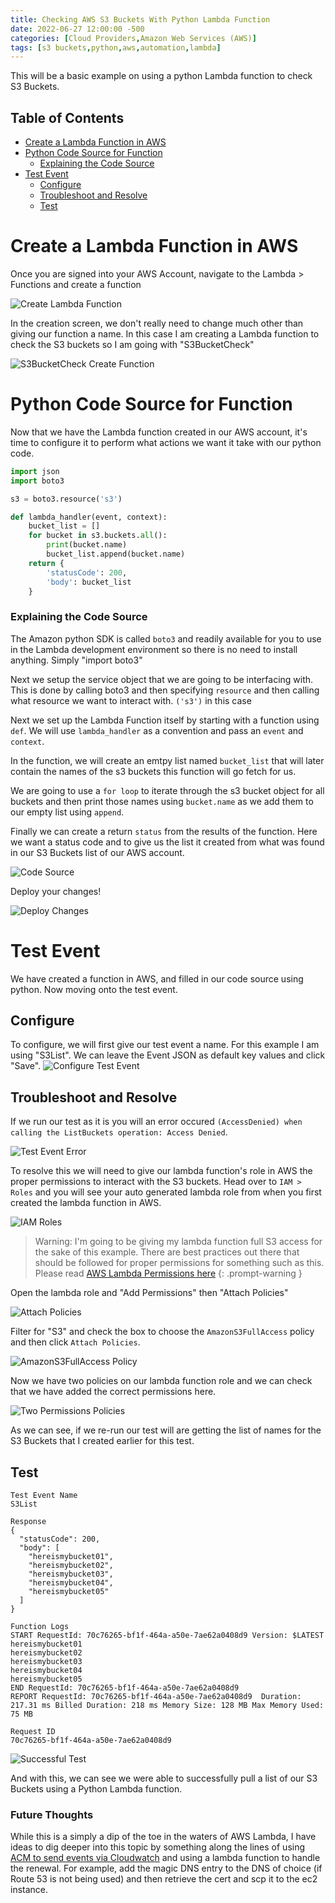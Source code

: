 ```yaml
---
title: Checking AWS S3 Buckets With Python Lambda Function
date: 2022-06-27 12:00:00 -500
categories: [Cloud Providers,Amazon Web Services (AWS)]
tags: [s3 buckets,python,aws,automation,lambda]
---
```


This will be a basic example on using a python Lambda function to check S3 Buckets.

## Table of Contents
- [Create a Lambda Function in AWS](#create-a-lambda-function-in-aws)
- [Python Code Source for Function](#python-code-source-for-function)
  - [Explaining the Code Source](#explaining-the-code-source)
- [Test Event](#test-event)
  - [Configure](#configure)
  - [Troubleshoot and Resolve](#troubleshoot-and-resolve)
  - [Test](#test)

# Create a Lambda Function in AWS
Once you are signed into your AWS Account, navigate to the Lambda > Functions and create a function

![Create Lambda Function](/project-assets/CheckS3BucketsWithLambdaFunction/create-lambda-function.png)

In the creation screen, we don't really need to change much other than giving our function a name. In this case I am creating a Lambda function to check the S3 buckets so I am going with "S3BucketCheck"

![S3BucketCheck Create Function](/project-assets/CheckS3BucketsWithLambdaFunction/s3bucketcheck-create-function.png)

# Python Code Source for Function
Now that we have the Lambda function created in our AWS account, it's time to configure it to perform what actions we want it take with our python code. 

```python
import json
import boto3

s3 = boto3.resource('s3')

def lambda_handler(event, context):
    bucket_list = []
    for bucket in s3.buckets.all():
        print(bucket.name)
        bucket_list.append(bucket.name)
    return {
        'statusCode': 200,
        'body': bucket_list
    }
```

### Explaining the Code Source
The Amazon python SDK is called `boto3` and readily available for you to use in the Lambda development environment so there is no need to install anything. Simply "import boto3"

Next we setup the service object that we are going to be interfacing with. This is done by calling boto3 and then specifying `resource` and then calling what resource we want to interact with. `('s3')` in this case

Next we set up the Lambda Function itself by starting with a function using `def`. We will use `lambda_handler` as a convention and pass an `event` and `context`.

In the function, we will create an emtpy list named `bucket_list` that will later contain the names of the s3 buckets this function will go fetch for us.

We are going to use a `for loop` to iterate through the s3 bucket object for all buckets and then print those names using `bucket.name` as we add them to our empty list using `append`.

Finally we can create a return `status` from the results of the function. Here we want a status code and to give us the list it created from what was found in our S3 Buckets list of our AWS account.

![Code Source](/project-assets/CheckS3BucketsWithLambdaFunction/code-source.png)

Deploy your changes!

![Deploy Changes](/project-assets/CheckS3BucketsWithLambdaFunction/deploy-changes.png)

# Test Event
We have created a function in AWS, and filled in our code source using python. Now moving onto the test event.

## Configure
To configure, we will first give our test event a name. For this example I am using "S3List". We can leave the Event JSON as default key values and click "Save".
![Configure Test Event](/project-assets/CheckS3BucketsWithLambdaFunction/configure-test-event.png)

## Troubleshoot and Resolve
If we run our test as it is you will an error occured `(AccessDenied) when calling the ListBuckets operation: Access Denied`.

![Test Event Error](/project-assets/CheckS3BucketsWithLambdaFunction/test-event-error.png)

To resolve this we will need to give our lambda function's role in AWS the proper permissions to interact with the S3 buckets.
Head over to `IAM > Roles` and you will see your auto generated lambda role from when you first created the lambda function in AWS.

![IAM Roles](/project-assets/CheckS3BucketsWithLambdaFunction/iam-roles.png)

> Warning: I'm going to be giving my lambda function full S3 access for the sake of this example. There are best practices out there that should be followed for proper permissions for something such as this. Please read [AWS Lambda Permissions here](https://docs.aws.amazon.com/lambda/latest/dg/lambda-permissions.html)
{: .prompt-warning }

Open the lambda role and "Add Permissions" then "Attach Policies"

![Attach Policies](/project-assets/CheckS3BucketsWithLambdaFunction/attach-policies.png)

Filter for "S3" and check the box to choose the `AmazonS3FullAccess` policy and then click `Attach Policies`.

![AmazonS3FullAccess Policy](/project-assets/CheckS3BucketsWithLambdaFunction/amazon-s3-full-access.png)

Now we have two policies on our lambda function role and we can check that we have added the correct permissions here.

![Two Permissions Policies](/project-assets/CheckS3BucketsWithLambdaFunction/two-permission-policies.png)

As we can see, if we re-run our test will are getting the list of names for the S3 Buckets that I created earlier for this test.

## Test
```
Test Event Name
S3List

Response
{
  "statusCode": 200,
  "body": [
    "hereismybucket01",
    "hereismybucket02",
    "hereismybucket03",
    "hereismybucket04",
    "hereismybucket05"
  ]
}

Function Logs
START RequestId: 70c76265-bf1f-464a-a50e-7ae62a0408d9 Version: $LATEST
hereismybucket01
hereismybucket02
hereismybucket03
hereismybucket04
hereismybucket05
END RequestId: 70c76265-bf1f-464a-a50e-7ae62a0408d9
REPORT RequestId: 70c76265-bf1f-464a-a50e-7ae62a0408d9	Duration: 217.31 ms	Billed Duration: 218 ms	Memory Size: 128 MB	Max Memory Used: 75 MB

Request ID
70c76265-bf1f-464a-a50e-7ae62a0408d9
```

![Successful Test](/project-assets/CheckS3BucketsWithLambdaFunction/successful-test.png)

And with this, we can see we were able to successfully pull a list of our S3 Buckets using a Python Lambda function. 

### Future Thoughts
While this is a simply a dip of the toe in the waters of AWS Lambda, I have ideas to dig deeper into this topic by something along the lines of using [ACM to send events via Cloudwatch](https://docs.aws.amazon.com/acm/latest/userguide/supported-events.html#expiration-event) and using a lambda function to handle the renewal. For example, add the magic DNS entry to the DNS of choice (if Route 53 is not being used) and then retrieve the cert and scp it to the ec2 instance.